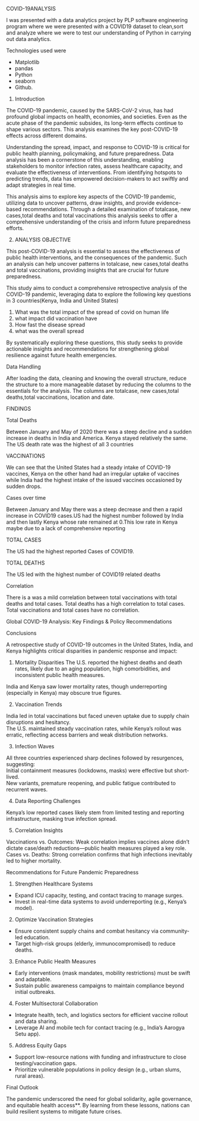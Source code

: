  COVID-19ANALYSIS

I was presented with a data analytics project by PLP software engineering program where we were presented with a COVID19 dataset to clean,sort and analyze where we were to test our understanding of Python in carrying out data analytics.

Technologies used were 
- Matplotlib
- pandas
- Python 
- seaborn
- Github.

1. Introduction

The COVID-19 pandemic, caused by the SARS-CoV-2 virus, has had profound global impacts on health, economies, and societies. Even as the acute phase of the pandemic subsides, its long-term effects continue to shape various sectors. This analysis examines the key post-COVID-19 effects across different domains.

Understanding the spread, impact, and response to COVID-19 is critical for public health planning, policymaking, and future preparedness. Data analysis has been a cornerstone of this understanding, enabling stakeholders to monitor infection rates, assess healthcare capacity, and evaluate the effectiveness of interventions. From identifying hotspots to predicting trends, data has empowered decision-makers to act swiftly and adapt strategies in real time.

This analysis aims to explore key aspects of the COVID-19 pandemic, utilizing data to uncover patterns, draw insights, and provide evidence-based recommendations. Through a detailed examination of totalcase, new cases,total deaths and total vaccinations this analysis seeks to offer a comprehensive understanding of the crisis and inform future preparedness efforts.


2. ANALYSIS OBJECTIVE

This  post-COVID-19 analysis is essential to assess the effectiveness of public health interventions, and the consequences of the pandemic. Such an analysis can help uncover patterns in totalcase, new cases,total deaths and total vaccinations, providing insights that are crucial for future preparedness.

This study aims to conduct a comprehensive retrospective analysis of the COVID-19 pandemic, leveraging data to explore the following key questions in 3 countries(Kenya, India and United States)

1. What was the total impact of the spread of covid on human life
2. what impact did vaccination have
3. How fast the disease spread
4. what was the overall spread

By systematically exploring these questions, this study seeks to provide actionable insights and recommendations for strengthening global resilience against future health emergencies.

Data Handling

After loading the data, cleaning and knowing the overall structure, reduce the structure to a more manageable dataset by reducing the columns to the essentials for the analysis. The columns are totalcase, new cases,total deaths,total vaccinations, location and date.

FINDINGS

Total Deaths

Between January and May of 2020 there was a steep decline and a sudden increase in deaths in India and America. Kenya stayed relatively the same. The US death rate was the highest of all 3 countries

VACCINATIONS

We can see that the United States had a steady intake of COVID-19 vaccines, Kenya on the other hand had an irregular uptake of vaccines while India had the highest intake of the issued vaccines occasioned by sudden drops.

Cases over time 

Between January and May there was a steep decrease and then a rapid increase in COVID19 cases.US had  the highest number followed by India and then lastly Kenya whose rate remained at 0.This low rate in Kenya maybe due to a lack of comprehensive reporting 

TOTAL CASES

The US had the highest reported Cases of COVID19.

TOTAL DEATHS 

The US led with the highest number of  COVID19 related deaths 

Correlation

There is a was a mild correlation between total vaccinations with total deaths and total cases. Total deaths has a high correlation to total cases. Total vaccinations and total cases have no correlation.



Global COVID-19 Analysis: Key Findings & Policy Recommendations 

Conclusions

A retrospective study of COVID-19 outcomes in the United States, India, and Kenya highlights critical disparities in pandemic response and impact:  

1. Mortality Disparities
The U.S. reported the highest deaths and death rates, likely due to an aging population, high comorbidities, and inconsistent public health measures.  

 India and Kenya saw lower mortality rates, though underreporting (especially in Kenya) may obscure true figures.  

2. Vaccination Trends  

India led in total vaccinations but faced uneven uptake due to supply chain disruptions and hesitancy.  
The U.S. maintained steady vaccination rates, while Kenya’s rollout was erratic, reflecting access barriers and weak distribution networks.  

3. Infection Waves

All three countries experienced sharp declines followed by resurgences, suggesting:  
Initial containment measures (lockdowns, masks) were effective but short-lived.  
 New variants, premature reopening, and public fatigue contributed to recurrent waves.  

4. Data Reporting Challenges

Kenya’s low reported cases likely stem from limited testing and reporting infrastructure, masking true infection spread.  

5. Correlation Insights

Vaccinations vs. Outcomes: Weak correlation implies vaccines alone didn’t dictate case/death reductions—public health measures played a key role.  
Cases vs. Deaths: Strong correlation confirms that high infections inevitably led to higher mortality.  



Recommendations for Future Pandemic Preparedness  

1. Strengthen Healthcare Systems

- Expand ICU capacity, testing, and contact tracing to manage surges.  
- Invest in real-time data systems to avoid underreporting (e.g., Kenya’s model).  

2. Optimize Vaccination Strategies

 - Ensure consistent supply chains and combat hesitancy via community-led education.  
 - Target high-risk groups (elderly, immunocompromised) to reduce deaths.  

 3. Enhance Public Health Measures

- Early interventions (mask mandates, mobility restrictions) must be swift and adaptable.  
- Sustain public awareness campaigns to maintain compliance beyond initial outbreaks.  

4. Foster Multisectoral Collaboration
- Integrate health, tech, and logistics sectors for efficient vaccine rollout and data sharing.  
- Leverage AI and mobile tech for contact tracing (e.g., India’s Aarogya Setu app).  

5. Address Equity Gaps  
- Support low-resource nations with funding and infrastructure to close testing/vaccination gaps.  
- Prioritize vulnerable populations in policy design (e.g., urban slums, rural areas).  

 

Final Outlook

The pandemic underscored the need for global solidarity, agile governance, and equitable health access**. By learning from these lessons, nations can build resilient systems to mitigate future crises.  

